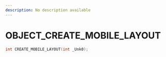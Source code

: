 ```yaml
---
description: No description available 
---
```


# OBJECT\_CREATE_MOBILE_LAYOUT

```cpp
int CREATE_MOBILE_LAYOUT(int _Unk0);
```